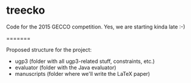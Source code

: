 # treecko
Code for the 2015 GECCO competition. Yes, we are starting kinda late :-)

=======

Proposed structure for the project:
- ugp3 (folder with all ugp3-related stuff, constraints, etc.)
- evaluator (folder with the Java evaluator)
- manuscripts (folder where we'll write the LaTeX paper)
